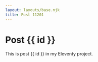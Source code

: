 ```yaml
---
layout: layouts/base.njk
title: Post 11201
---
```


# Post {{ id }}

This is post {{ id }} in my Eleventy project.
